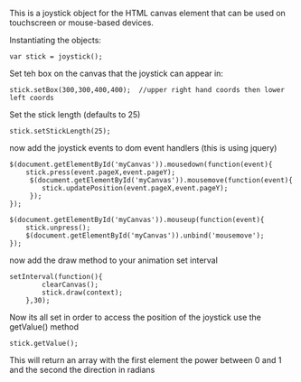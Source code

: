 This is a joystick object for the HTML canvas element that can be used on touchscreen or mouse-based devices.  

Instantiating the objects:

```
var stick = joystick();
```

Set teh box on the canvas that the joystick can appear in:

```
stick.setBox(300,300,400,400);  //upper right hand coords then lower left coords
```

Set the stick length (defaults to 25)

```
stick.setStickLength(25);
```

now add the joystick events to dom event handlers (this is using jquery)


```
$(document.getElementById('myCanvas')).mousedown(function(event){
 	stick.press(event.pageX,event.pageY);
 	 $(document.getElementById('myCanvas')).mousemove(function(event){
 	 	stick.updatePosition(event.pageX,event.pageY);
 	 });
});

$(document.getElementById('myCanvas')).mouseup(function(event){
 	stick.unpress();
 	$(document.getElementById('myCanvas')).unbind('mousemove');
});
```

now add the draw method to your animation set interval
```
setInterval(function(){
		clearCanvas();
		stick.draw(context);
	},30);
```
Now its all set in order to access the position of the joystick use the getValue() method
```
stick.getValue();  
```
This will return an array with the first element the power between 0 and 1 and the second the direction in radians
